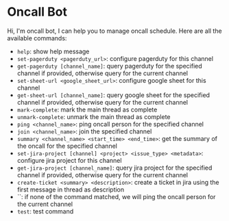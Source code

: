 # Oncall Bot
Hi, I'm oncall bot, I can help you to manage oncall schedule. Here are all the available commands:
 - `help`: show help message
 - `set-pagerduty <pagerduty_url>`: configure pagerduty for this channel
 - `get-pagerduty [channel_name]`: query pagerduty for the specified channel if provided, otherwise query for the current channel
 - `set-sheet-url <google_sheet_url>`: configure google sheet for this channel
 - `get-sheet-url [channel_name]`: query google sheet for the specified channel if provided, otherwise query for the current channel
 - `mark-complete`: mark the main thread as complete
 - `unmark-complete`: unmark the main thread as complete
 - `ping <channel_name>`: ping oncall person for the specified channel
 - `join <channel_name>`: join the specified channel
 - `summary <channel_name> <start_time> <end_time>`: get the summary of the oncall for the specified channel
 - `set-jira-project [channel] <project> <issue_type> <metadata>`: configure jira project for this channel
 - `get-jira-project [channel_name]`: query jira project for the specified channel if provided, otherwise query for the current channel
 - `create-ticket <summary> <description>`: create a ticket in jira using the first message in thread as description
 - ``: if none of the command matched, we will ping the oncall person for the current channel
 - `test`: test command
